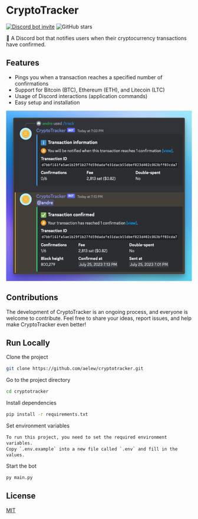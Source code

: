 # CryptoTracker

[![Discord bot invite](https://img.shields.io/badge/bot-click_to_invite-brightgreen?logo=discord&logoColor=white)](https://discord.com/api/oauth2/authorize?client_id=1132724830135922688&permissions=277025508352&scope=bot%20applications.commands)
![GitHub stars](https://img.shields.io/github/stars/aelew/cryptotracker)

🤖 A Discord bot that notifies users when their cryptocurrency transactions have confirmed.

## Features

- Pings you when a transaction reaches a specified number of confirmations
- Support for Bitcoin (BTC), Ethereum (ETH), and Litecoin (LTC)
- Usage of Discord interactions (application commands)
- Easy setup and installation

![Example](./images/example.png)

## Contributions

The development of CryptoTracker is an ongoing process, and everyone is welcome to contribute. Feel free to share your
ideas, report issues, and help make CryptoTracker even better!

## Run Locally

Clone the project

```bash
git clone https://github.com/aelew/cryptotracker.git
```

Go to the project directory

```bash
cd cryptotracker
```

Install dependencies

```bash
pip install -r requirements.txt
```

Set environment variables

```
To run this project, you need to set the required environment variables.
Copy `.env.example` into a new file called `.env` and fill in the values.
```

Start the bot

```bash
py main.py
```

## License

[MIT](https://choosealicense.com/licenses/mit/)
